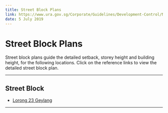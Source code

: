 ```yaml
---
title: Street Block Plans
link: https://www.ura.gov.sg/Corporate/Guidelines/Development-Control/Non-Residential/B1/Street-Block-Plans
date: 5 July 2019
---
```


# Street Block Plans

Street block plans guide the detailed setback, storey height and building height, for the following locations. Click on the reference links to view the detailed street block plan.

---

## Street Block
- [Lorong 23 Geylang](https://www.ura.gov.sg/-/media/Corporate/Guidelines/Development-control/Street-Block-Plans/Lorong-23-Geylang.pdf)

---


